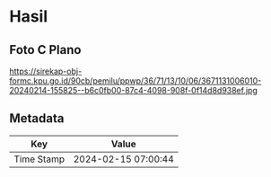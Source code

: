 # Hasil

## Foto C Plano

https://sirekap-obj-formc.kpu.go.id/90cb/pemilu/ppwp/36/71/13/10/06/3671131006010-20240214-155825--b6c0fb00-87c4-4098-908f-0f14d8d938ef.jpg


## Metadata

| Key        | Value               |
| ---------- | ------------------- |
| Time Stamp | 2024-02-15 07:00:44 |



